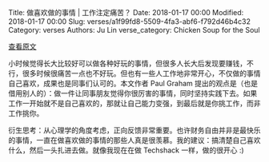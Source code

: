 Title: 做喜欢做的事情 | 工作注定痛苦？
Date: 2018-01-17 00:00
Modified: 2018-01-17 00:00
Slug: verses/a1f99fd8-5509-4fa3-abf6-f792d46b4c32
Category: verses
Authors: Ju Lin
verse_category: Chicken Soup for the Soul

[查看原文](http://www.paulgraham.com/love.html)

小时候觉得长大比较好可以做各种好玩的事情，但很多人长大后发现要赚钱，不行，很多时候很痛苦一点也不好玩。但也有一些人工作地非常开心，不仅做的事情自己喜欢，成果也是同事们认可的。本文作者 Paul Graham 提出的观点是（也是借用别人的）：做一件让同事朋友觉得你很厉害的事情，同时坚持实践下去。如果工作一开始就不是自己喜欢的，那就让自己能力变强，到最后就是你挑工作，而非工作挑你。

衍生思考：从心理学的角度考虑，正向反馈非常重要。也许财务自由并非是最快乐的事情，一直在做喜欢做的事情的那些人真是很羡慕。我的建议：搞清楚自己喜欢什么，然后一头扎进去做。就像我现在在做 Techshack 一样，做的很开心 :)
